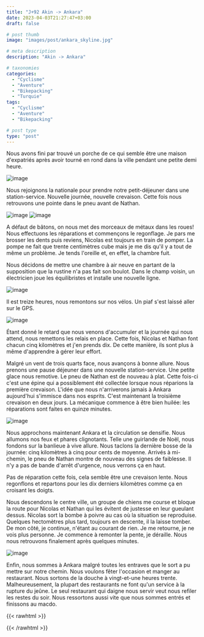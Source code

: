 ```yaml
---
title: "J+92 Akin -> Ankara"
date: 2023-04-03T21:27:47+03:00
draft: false

# post thumb
image: "images/post/ankara_skyline.jpg"

# meta description
description: "Akin -> Ankara"

# taxonomies
categories:
  - "Cyclisme" 
  - "Aventure" 
  - "Bikepacking"
  - "Turquie" 
tags:
  - "Cyclisme" 
  - "Aventure" 
  - "Bikepacking" 

# post type
type: "post"
---
```


Nous avons fini par trouvé un porche de ce qui semble être une maison d'expatriés après avoir tourné en rond dans la ville pendant une petite demi heure. 

![image](../../images/post/ankara_camp.jpg)

Nous rejoignons la nationale pour prendre notre petit-déjeuner dans une station-service. Nouvelle journée, nouvelle crevaison. Cette fois nous retrouvons une pointe dans le pneu avant de Nathan. 

![image](../../images/post/ankara_pneu.jpg)
![image](../../images/post/ankara_pointe.jpg)

A défaut de bâtons, on nous met des morceaux de métaux dans les roues! Nous effectuons les réparations et commençons le regonflage. Je pars me brosser les dents puis reviens, Nicolas est toujours en train de pomper. La pompe ne fait que trente centimètres cube mais je me dis qu'il y a tout de même un problème. Je tends l'oreille et, en effet, la chambre fuit. 

Nous décidons de mettre une chambre à air neuve en partant de la supposition que la rustine n'a pas fait son boulot. Dans le champ voisin, un électricien joue les équilibristes et installe une nouvelle ligne. 

![image](../../images/post/ankara_poteau.jpg)

Il est treize heures, nous remontons sur nos vélos. Un piaf s'est laissé aller sur le GPS. 

![image](../../images/post/ankara_gps.jpg)

Étant donné le retard que nous venons d'accumuler et la journée qui nous attend, nous remettons les relais en place. Cette fois, Nicolas et Nathan font chacun cinq kilomètres et j'en prends dix. De cette manière, ils sont plus à même d'apprendre à gérer leur effort. 

Malgré un vent de trois quarts face, nous avançons à bonne allure. Nous prenons une pause déjeuner dans une nouvelle station-service. Une petite glace nous remotive. Le pneu de Nathan est de nouveau à plat. Cette fois-ci c'est une épine qui a possiblement été collectée lorsque nous réparions la première crevaison. L'idée que nous n'arriverons jamais à Ankara aujourd'hui s'immisce dans nos esprits. C'est maintenant la troisième crevaison en deux jours. La mécanique commence à être bien huilée: les réparations sont faites en quinze minutes. 

![image](../../images/post/ankara_epine.jpg)

Nous approchons maintenant Ankara et la circulation se densifie. Nous allumons nos feux et phares clignotants. Telle une guirlande de Noël, nous fondons sur la banlieue à vive allure. Nous taclons la dernière bosse de la journée: cinq kilomètres à cinq pour cents de moyenne. Arrivés à mi-chemin, le pneu de Nathan montre de nouveau des signes de faiblesse. Il n'y a pas de bande d'arrêt d'urgence, nous verrons ça en haut. 

Pas de réparation cette fois, cela semble être une crevaison lente. Nous regonflons et repartons pour les dix derniers kilomètres comme ça en croisant les doigts. 

Nous descendons le centre ville, un groupe de chiens me course et bloque la route pour Nicolas et Nathan qui les évitent de justesse en leur gueulant dessus. Nicolas sort la bombe à poivre au cas où la situation se reproduise. Quelques hectomètres plus tard, toujours en descente, il la laisse tomber. De mon côté, je continue, n'étant au courant de rien. Je me retourne, je ne vois plus personne. Je commence à remonter la pente, je déraille. Nous nous retrouvons finalement après quelques minutes. 

![image](../../images/post/ankara_nuit.jpg)

Enfin, nous sommes à Ankara malgré toutes les entraves que le sort a pu mettre sur notre chemin. Nous voulons fêter l'occasion et manger au restaurant. Nous sortons de la douche à vingt-et-une heures trente. Malheureusement, la plupart des restaurants ne font qu'un service à la rupture du jeûne. Le seul restaurant qui daigne nous servir veut nous refiler les restes du soir. Nous ressortons aussi vite que nous sommes entrés et finissons au macdo.

{{< rawhtml >}} 
<div class="strava-embed-placeholder" data-embed-type="activity" data-embed-id="8825878569"></div><script src="https://strava-embeds.com/embed.js"></script>
{{< /rawhtml >}} 

